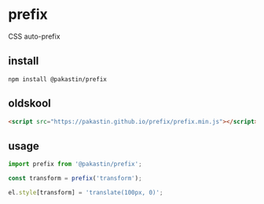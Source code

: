 # prefix
CSS auto-prefix

## install

    npm install @pakastin/prefix
    
## oldskool
```html
<script src="https://pakastin.github.io/prefix/prefix.min.js"></script>
```

## usage

```js
import prefix from '@pakastin/prefix';

const transform = prefix('transform');

el.style[transform] = 'translate(100px, 0)';
```

